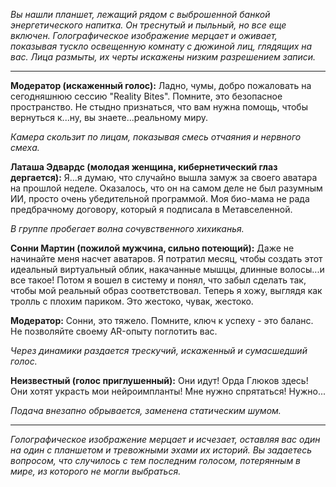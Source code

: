 _Вы нашли планшет, лежащий рядом с выброшенной банкой энергетического напитка. Он треснутый и пыльный, но все еще включен. Голографическое изображение мерцает и оживает, показывая тускло освещенную комнату с дюжиной лиц, глядящих на вас. Лица размыты, их черты искажены низким разрешением записи._

---

**Модератор (искаженный голос):** Ладно, чумы, добро пожаловать на сегодняшнюю сессию "Reality Bites". Помните, это безопасное пространство. Не стыдно признаться, что вам нужна помощь, чтобы вернуться к...ну, вы знаете...реальному миру.

_Камера скользит по лицам, показывая смесь отчаяния и нервного смеха._

**Латаша Эдвардс (молодая женщина, кибернетический глаз дергается):** Я...я думаю, что случайно вышла замуж за своего аватара на прошлой неделе. Оказалось, что он на самом деле не был разумным ИИ, просто очень убедительной программой. Моя био-мама не рада предбрачному договору, который я подписала в Метавселенной.

_В группе пробегает волна сочувственного хихиканья._

**Сонни Мартин (пожилой мужчина, сильно потеющий):** Даже не начинайте меня насчет аватаров. Я потратил месяц, чтобы создать этот идеальный виртуальный облик, накачанные мышцы, длинные волосы...и все такое! Потом я вошел в систему и понял, что забыл сделать так, чтобы мой реальный образ соответствовал. Теперь я хожу, выглядя как тролль с плохим париком. Это жестоко, чувак, жестоко.

**Модератор:** Сонни, это тяжело. Помните, ключ к успеху - это баланс. Не позволяйте своему AR-опыту поглотить вас.

_Через динамики раздается трескучий, искаженный и сумасшедший голос._

**Неизвестный (голос приглушенный):** Они идут! Орда Глюков здесь! Они хотят украсть мои нейроимпланты! Мне нужно спрятаться! Нужно...

_Подача внезапно обрывается, заменена статическим шумом._

---

_Голографическое изображение мерцает и исчезает, оставляя вас один на один с планшетом и тревожными эхами их историй. Вы задаетесь вопросом, что случилось с тем последним голосом, потерянным в мире, из которого не могли выбраться._
